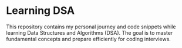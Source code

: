 # Learning DSA

This repository contains my personal journey and code snippets while learning Data Structures and Algorithms (DSA). The goal is to master fundamental concepts and prepare efficiently for coding interviews.
